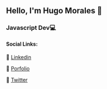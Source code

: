 ## Hello, I'm Hugo Morales 👋 
### Javascript Dev:computer:

#### Social Links:

📌  [Linkedin](https://www.linkedin.com/in/damdev/)

📌  [Porfolio](https://damdev.netlify.app/)

📌  [Twitter](https://twitter.com/damdev88)
